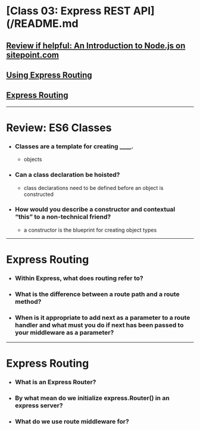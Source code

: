 # [Class 03: Express REST API](/README.md

## [Review if helpful: An Introduction to Node.js on sitepoint.com](https://www.sitepoint.com/an-introduction-to-node-js/)

## [Using Express Routing](https://developer.mozilla.org/en-US/docs/Web/JavaScript/Reference/Classes)

  ## [Express Routing](https://www.digitalocean.com/community/tutorials/learn-to-use-the-new-router-in-expressjs-4)

<hr>

# Review: ES6 Classes

- ### Classes are a template for creating ____.
    - objects

- ### Can a class declaration be hoisted?

    - class declarations need to be defined before an object is constructed
- ### How would you describe a constructor and contextual “this” to a non-technical friend?

    - a constructor is the blueprint for creating object types

<hr>

# Express Routing

- ### Within Express, what does routing refer to?


- ### What is the difference between a route path and a route method?


- ### When is it appropriate to add next as a parameter to a route handler and what must you do if next has been passed to your middleware as a parameter?

<hr>

# Express Routing

- ### What is an Express Router?

- ### By what mean do we initialize express.Router() in an express server?

- ### What do we use route middleware for?